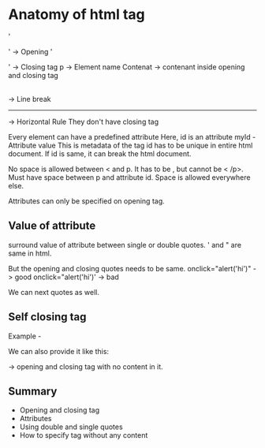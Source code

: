 # Anatomy of html tag

'<p>' -> Opening
'</p>' -> Closing tag
p -> Element name
Contenat -> contenant inside opening and closing tag

<br> -> Line break
<hr> -> Horizontal Rule
They don't have closing tag

<p id="myId" ></p>
Every element can have a predefined attribute
Here, id is an attribute
myId - Attribute value
This is metadata of the tag
id has to be unique in entire html document.
If id is same, it can break the html document.

<p id="differentId"></p>
No space is allowed between < and p. It has to be <p.
Same goes for closing bracket.
It has to be </. 
It can be </ p>, but cannot be < /p>.
Must have space between p and attribute id.
Space is allowed everywhere else.

Attributes can only be specified on opening tag.

## Value of attribute
surround value of attribute between single or double quotes.
' and " are same in html.

But the opening and closing quotes needs to be same.
onclick="alert('hi')" -> good
onclick="alert('hi')' -> bad

We can next quotes as well.

## Self closing tag
Example - <p/>
We can also provide it like this:
<p></p> -> opening and closing tag with no content in it.

## Summary
- Opening and closing tag
- Attributes
- Using double and single quotes
- How to specify tag without any content

